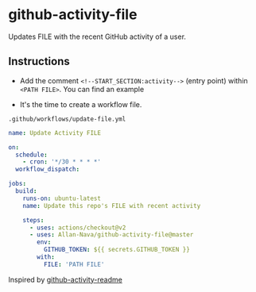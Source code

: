 # github-activity-file

Updates FILE with the recent GitHub activity of a user.


## Instructions

- Add the comment `<!--START_SECTION:activity-->` (entry point) within `<PATH FILE>`. You can find an example


- It's the time to create a workflow file.

`.github/workflows/update-file.yml`

```yml
name: Update Activity FILE

on:
  schedule:
    - cron: '*/30 * * * *'
  workflow_dispatch:

jobs:
  build:
    runs-on: ubuntu-latest
    name: Update this repo's FILE with recent activity

    steps:
      - uses: actions/checkout@v2
      - uses: Allan-Nava/github-activity-file@master
        env:
          GITHUB_TOKEN: ${{ secrets.GITHUB_TOKEN }}
        with:
          FILE: 'PATH FILE'
```



Inspired by <a href="https://github.com/jamesgeorge007/github-activity-readme" _target="blank">github-activity-readme</a>